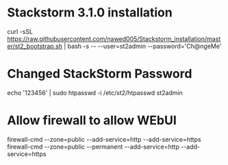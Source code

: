 # Stackstorm 3.1.0 installation
curl -sSL https://raw.githubusercontent.com/nawed005/Stackstorm_installation/master/st2_bootstrap.sh | bash -s -- --user=st2admin --password='Ch@ngeMe'

# Changed StackStorm Password
echo '123456' | sudo htpasswd -i /etc/st2/htpasswd st2admin

# Allow firewall to allow WEbUI
firewall-cmd --zone=public --add-service=http --add-service=https
firewall-cmd --zone=public --permanent --add-service=http --add-service=https

